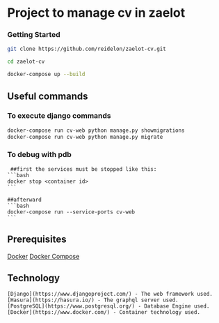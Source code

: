# Project to manage cv in zaelot

### Getting Started
```bash
git clone https://github.com/reidelon/zaelot-cv.git

cd zaelot-cv

docker-compose up --build
```

## Useful commands

### To execute django commands

```bash
docker-compose run cv-web python manage.py showmigrations
docker-compose run cv-web python manage.py migrate
```

### To debug with pdb
     ##first the services must be stopped like this:
    ```bash
    docker stop <container id>
    ```

    ##afterward
    ```bash
    docker-compose run --service-ports cv-web
    ```

## Prerequisites

[Docker](https://www.docker.com/)
[Docker Compose](https://docs.docker.com/compose/)

## Technology
    [Django](https://www.djangoproject.com/) - The web framework used.
    [Hasura](https://hasura.io/) - The graphql server used.
    [PostgreSQL](https://www.postgresql.org/) - Database Engine used.
    [Docker](https://www.docker.com/) - Container technology used.


